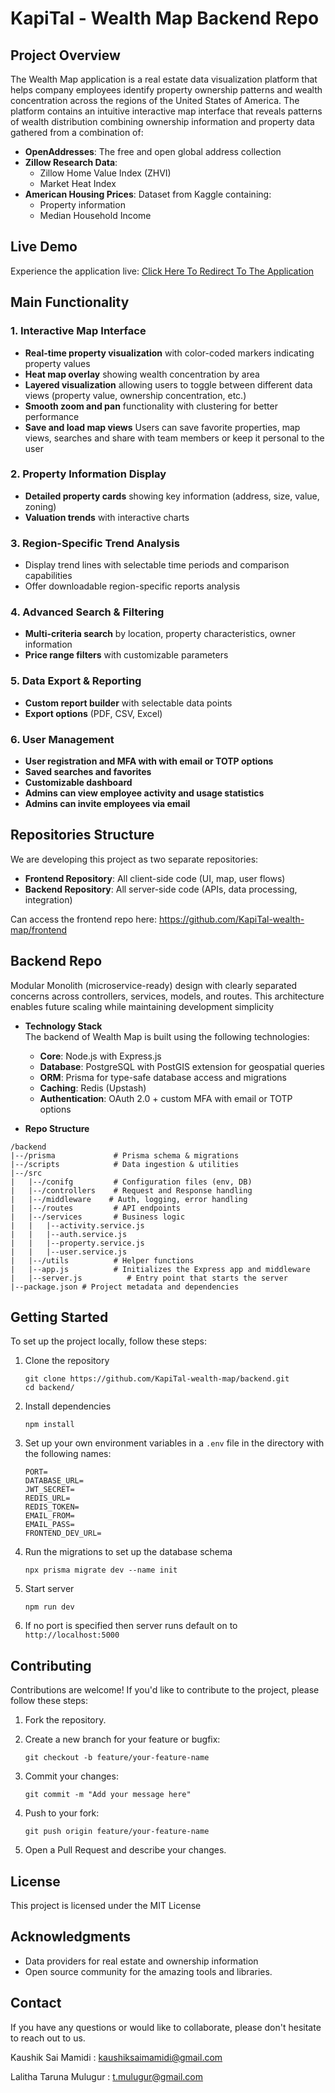 # KapiTal - Wealth Map Backend Repo

## Project Overview

The Wealth Map application is a real estate data visualization platform that helps company employees identify property ownership patterns and wealth concentration across the regions of the United States of America. The platform contains an intuitive interactive map interface that reveals patterns of wealth distribution combining ownership information and property data gathered from a combination of:
- **OpenAddresses**: The free and open global address collection
- **Zillow Research Data**:
  - Zillow Home Value Index (ZHVI)
  - Market Heat Index
- **American Housing Prices**: Dataset from Kaggle containing:
  - Property information
  - Median Household Income

## Live Demo
Experience the application live: [Click Here To Redirect To The Application](https://frontend-peach-three-65.vercel.app)

## Main Functionality

### 1. Interactive Map Interface

- **Real-time property visualization** with color-coded markers indicating property values
- **Heat map overlay** showing wealth concentration by area
- **Layered visualization** allowing users to toggle between different data views (property value, ownership concentration, etc.)
- **Smooth zoom and pan** functionality with clustering for better performance
- **Save and load map views** Users can save favorite properties, map views, searches and share with team members or keep it personal to the user

### 2. Property Information Display

- **Detailed property cards** showing key information (address, size, value, zoning)
- **Valuation trends** with interactive charts

### 3. Region-Specific Trend Analysis

- Display trend lines with selectable time periods and comparison capabilities
- Offer downloadable region-specific reports analysis


### 4. Advanced Search & Filtering

- **Multi-criteria search** by location, property characteristics, owner information
- **Price range filters** with customizable parameters

### 5. Data Export & Reporting

- **Custom report builder** with selectable data points
- **Export options** (PDF, CSV, Excel)

### 6. User Management

- **User registration and MFA with with email or TOTP options**
- **Saved searches and favorites**
- **Customizable dashboard**
- **Admins can view employee activity and usage statistics**
- **Admins can invite employees via email**

## Repositories Structure

We are developing this project as two separate repositories:

- **Frontend Repository**: All client-side code (UI, map, user flows)
- **Backend Repository**: All server-side code (APIs, data processing, integration) 

Can access the frontend repo here: https://github.com/KapiTal-wealth-map/frontend

## Backend Repo
Modular Monolith (microservice-ready) design with clearly separated concerns across controllers, services, models, and routes. This architecture enables future scaling while maintaining development simplicity
- **Technology Stack**   
The backend of Wealth Map is built using the following technologies:
    - **Core**: Node.js with Express.js
    - **Database**: PostgreSQL with PostGIS extension for geospatial queries
    - **ORM**: Prisma for type-safe database access and migrations
    - **Caching**: Redis (Upstash)
    - **Authentication**: OAuth 2.0 + custom MFA with email or TOTP options

- **Repo Structure**

```
/backend
|--/prisma             # Prisma schema & migrations
|--/scripts            # Data ingestion & utilities
|--/src
|   |--/conifg         # Configuration files (env, DB)
|   |--/controllers    # Request and Response handling
|   |--/middleware    # Auth, logging, error handling
|   |--/routes         # API endpoints
|   |--/services       # Business logic
|   |   |--activity.service.js
|   |   |--auth.service.js
|   |   |--property.service.js
|   |   |--user.service.js
|   |--/utils          # Helper functions
|   |--app.js          # Initializes the Express app and middleware
|   |--server.js          # Entry point that starts the server
|--package.json # Project metadata and dependencies
```


## Getting Started
To set up the project locally, follow these steps: 

1. Clone the repository
   ```
   git clone https://github.com/KapiTal-wealth-map/backend.git
   cd backend/
   ```

2. Install dependencies

   ```
   npm install
   ```

3. Set up your own environment variables in a `.env` file in the directory with the following names:
   ```
   PORT=
   DATABASE_URL=
   JWT_SECRET=
   REDIS_URL=
   REDIS_TOKEN=
   EMAIL_FROM=
   EMAIL_PASS=
   FRONTEND_DEV_URL=
   ```

4. Run the migrations to set up the database schema
     ```
     npx prisma migrate dev --name init
     ```

5. Start server
   ```
   npm run dev
   ```

5. If no port is specified then server runs default on to `http://localhost:5000`


## Contributing

Contributions are welcome! If you'd like to contribute to the project, please follow these steps:

1. Fork the repository.

2. Create a new branch for your feature or bugfix:
   ```
   git checkout -b feature/your-feature-name
   ```

3. Commit your changes:
   ```
   git commit -m "Add your message here"
   ```

4. Push to your fork:
   ```
   git push origin feature/your-feature-name
   ```

5. Open a Pull Request and describe your changes.

## License

This project is licensed under the MIT License

## Acknowledgments

- Data providers for real estate and ownership information
- Open source community for the amazing tools and libraries.

## Contact
If you have any questions or would like to collaborate, please don't hesitate to reach out to us.

Kaushik Sai Mamidi : kaushiksaimamidi@gmail.com

Lalitha Taruna Mulugur : t.mulugur@gmail.com